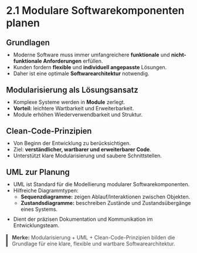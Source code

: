 <!DOCTYPE html>
<html lang="de">
<head>
<meta charset="UTF-8">
<style>
h1, h2, h3 {
  font-weight: 600;
  margin-top: 24px;
  margin-bottom: 12px;
}
ul {
  margin: 10px 0;
  padding-left: 20px;
}
blockquote {
  border-left: 4px solid #555;
  padding-left: 12px;
  color: #444;
  margin: 16px 0;
}
</style>
</head>
<body>

<h1>2.1 Modulare Softwarekomponenten planen</h1>

<h2>Grundlagen</h2>
<ul>
  <li>Moderne Software muss immer umfangreichere <b>funktionale</b> und <b>nicht-funktionale Anforderungen</b> erfüllen.</li>
  <li>Kunden fordern <b>flexible</b> und <b>individuell angepasste</b> Lösungen.</li>
  <li>Daher ist eine optimale <b>Softwarearchitektur</b> notwendig.</li>
</ul>

<h2>Modularisierung als Lösungsansatz</h2>
<ul>
  <li>Komplexe Systeme werden in <b>Module</b> zerlegt.</li>
  <li><b>Vorteil:</b> leichtere Wartbarkeit und Erweiterbarkeit.</li>
  <li>Module erhöhen Wiederverwendbarkeit und Struktur.</li>
</ul>

<h2>Clean-Code-Prinzipien</h2>
<ul>
  <li>Von Beginn der Entwicklung zu berücksichtigen.</li>
  <li>Ziel: <b>verständlicher, wartbarer und erweiterbarer Code</b>.</li>
  <li>Unterstützt klare Modularisierung und saubere Schnittstellen.</li>
</ul>

<h2>UML zur Planung</h2>
<ul>
  <li>UML ist Standard für die Modellierung modularer Softwarekomponenten.</li>
  <li>Hilfreiche Diagrammtypen:
    <ul>
      <li><b>Sequenzdiagramme:</b> zeigen Ablauf/Interaktionen zwischen Objekten.</li>
      <li><b>Zustandsdiagramme:</b> beschreiben Zustände und Zustandsübergänge eines Systems.</li>
    </ul>
  </li>
  <li>Dient der präzisen Dokumentation und Kommunikation im Entwicklungsteam.</li>
</ul>

<blockquote>
<b>Merke:</b> Modularisierung + UML + Clean-Code-Prinzipien bilden die Grundlage für eine klare, flexible und wartbare Softwarearchitektur.
</blockquote>

</body>
</html>
